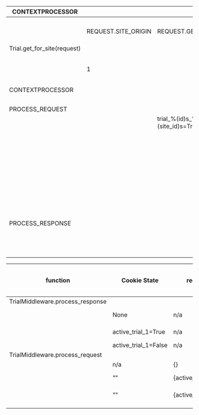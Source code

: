| CONTEXTPROCESSOR            |                     |                               |                                                                 |              |                              |                                   |                     |                        |              |
|-----------------------------|---------------------|-------------------------------|-----------------------------------------------------------------|--------------|------------------------------|-----------------------------------|---------------------|------------------------|--------------|
|                             |                     |                               |                                                                 |              |                              |                                   |                     |                        |              |
|                             | REQUEST.SITE_ORIGIN | REQUEST.GET                   | trial_ID_SITE_ID                                                | Cookie State | Route                        | Additional Template Data          | Cookies Set/Cleared | data added to response | Cache Action |
| Trial.get_for_site(request) |                     |                               |                                                                 |              |                              |                                   |                     |                        |              |
|                             | 1                   |                               | return cache.get('trial_1'), Trial.objects.(site_id=1).latest() | None         | continue                     |                                   |                     |                        |              |
| CONTEXTPROCESSOR            |                     |                               |                                                                 |              |                              |                                   |                     |                        |              |
|                             |                     |                               | beta_1                                                          | None         |                              | trial=Trial.get_for_site(request) |                     |                        |              |
| PROCESS_REQUEST             |                     |                               |                                                                 |              |                              |                                   |                     |                        |              |
|                             |                     | trial_%(id)s_%(site_id)s=True |                                                                 |              |                              |                                   |                     |                        |              |
|                             |                     |                               | beta_1                                                          | None         | beta.wnyc.org                | beta_1:True                       | beta_1=True - set   |                        |              |
|                             |                     |                               | beta_1                                                          | None         |                              | beta_1:False                      | beta_1=False - set  |                        |              |
|                             |                     |                               | beta_1                                                          | beta_1=True  | beta.wnyc.org                |                                   |                     |                        |              |
|                             |                     |                               | beta_1                                                          | beta_1=False | www.wnyc.org                 |                                   |                     |                        |              |
|                             |                     |                               | beta_2                                                          | beta_1=True  | beta.wnyc.org/exit_interview | beta:beta_1_in                    | beta_1_in - clear   |                        |              |
|                             |                     |                               | beta_2                                                          | beta_1=False | www.wnyc.org                 |                                   | beta_1_out - clear  |                        |              |
| PROCESS_RESPONSE            |                     |                               |                                                                 |              |                              |                                   |                     |                        |              |
|                             |                     |                               | beta_1                                                          | None         |                              |                                   |                     | beta_1 trial json      |              |
|                             |                     |                               | beta_1                                                          | beta_1=True  | False                        |                                   |                     |                        | None         |
|                             |                     |                               |                                                                 |              |                              |                                   |                     |                        |              |



| function                         | Cookie State         | request.get            | Site | active trial for site  | active trial cachekey | data modified                                           | route modified   |
|----------------------------------|----------------------|------------------------|------|------------------------|-----------------------|---------------------------------------------------------|------------------|
| TrialMiddleware.process_response |                      |                        |      |                        |                       |                                                         |                  |
|                                  | None                 | n/a                    | 1    |  id = 5                | active_trial_1        | request.active_trial_data = active_trial_1.to_jsonapi() | none             |
|                                  | active_trial_1=True  | n/a                    | 1    | ""                     | ""                    | request.active_trial_data = {}                          | redirect to beta |
|                                  | active_trial_1=False | n/a                    | 1    | ""                     | ""                    | ""                                                      | None             |
| TrialMiddleware.process_request  |                      |                        |      |                        |                       |                                                         |                  |
|                                  | n/a                  | {}                     | 1    | ""                     | ""                    | None                                                    | None             |
|                                  | ""                   | {active_trial_1=True}  | 1    | ""                     | ""                    | response.set_cookie(active_trial_1, True)               |                  |
|                                  | ""                   | {active_trial_1=False} | 1    | ""                     | ""                    | response.set_cookie(active_trial_1, False)              |                  |
|                                  |                      |                        |      |                        |                       |                                                         |                  |
|                                  |                      |                        |      |                        |                       |                                                         |                  |
